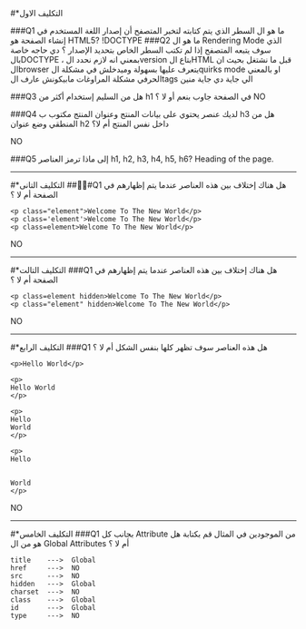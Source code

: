 #*التكليف الاول 

###Q1 ما هو ال السطر الذي يتم كتابته لتخبر المتصفح أن إصدار اللغة المستخدم في إنشاء الصفحة هو HTML5?
!DOCTYPE
###Q2 ما هو ال Rendering Mode الذي سوف يتبعه المتصفح إذا لم تكتب السطر الخاص بتحديد الإصدار ؟
دي حاجه خاصة بالDOCTYPE  ، بمعني انه لازم نحدد الversion بتاع الHTML قبل ما نشتغل بحيث ان الbrowser يتعرف عليها بسهولة وميدخلش في مشكلة الquirks mode او بالمعني الحرفي مشكلة المراوغات مابيكونش عارف الtags الي جاية دي جاية منين

###Q3 هل من السليم إستخدام أكثر من h1 في الصفحة جاوب بنعم أو لا ؟
NO

###Q4 لديك عنصر يحتوي على بيانات المنتج وعنوان المنتج مكتوب ب h3 هل من المنطقي وضع عنوان h2 داخل نفس المنتج أم لا؟

NO

###Q5 إلى ماذا ترمز العناصر h1, h2, h3, h4, h5, h6?
Heading of the page.

___
#*التكليف التانى
###ََQ1 هل هناك إختلاف بين هذه العناصر عندما يتم إظهارهم في الصفحة أم لا ؟
```
<p class="element">Welcome To The New World</p>
<p class='element'>Welcome To The New World</p>
<p class=element>Welcome To The New World</p>
```
NO
___
#*التكليف التالت 
###Q1 هل هناك إختلاف بين هذه العناصر عندما يتم إظهارهم في الصفحة أم لا ؟
```
<p class=element hidden>Welcome To The New World</p>
<p class="element" hidden>Welcome To The New World</p>
```
NO
___
#*التكليف الرابع
###Q1 هل هذه العناصر سوف تظهر كلها بنفس الشكل أم لا ؟
```
<p>Hello World</p>

<p>
Hello World
</p>

<p>
Hello
World
</p>

<p>
Hello


World
</p>
```
NO
___
#*التكليف الخامس
###Q1 بجانب كل Attribute من الموجودين في المثال قم بكتابة هل هو من ال Global Attributes أم لا ؟
```
title    --->  Global
href     --->  NO
src      --->  NO
hidden   --->  Global
charset  --->  NO
class    --->  Global
id       --->  Global
type     --->  NO
